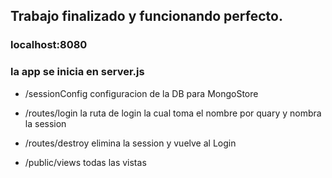 ## Trabajo finalizado y funcionando perfecto.

### localhost:8080
### la app se inicia en server.js 

* /sessionConfig configuracion de la DB para MongoStore 

* /routes/login la ruta de login la cual toma el nombre por quary y nombra la session

* /routes/destroy elimina la session y vuelve al Login

* /public/views todas las vistas


